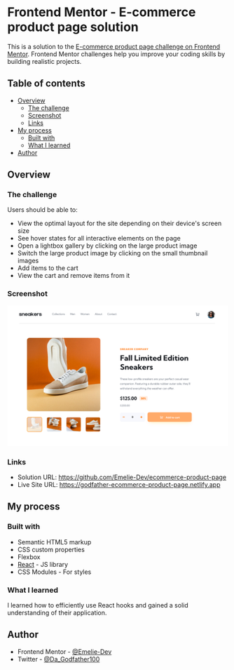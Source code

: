 # Frontend Mentor - E-commerce product page solution

This is a solution to the [E-commerce product page challenge on Frontend Mentor](https://www.frontendmentor.io/challenges/ecommerce-product-page-UPsZ9MJp6). Frontend Mentor challenges help you improve your coding skills by building realistic projects.

## Table of contents

- [Overview](#overview)
  - [The challenge](#the-challenge)
  - [Screenshot](#screenshot)
  - [Links](#links)
- [My process](#my-process)
  - [Built with](#built-with)
  - [What I learned](#what-i-learned)
- [Author](#author)



## Overview

### The challenge

Users should be able to:

- View the optimal layout for the site depending on their device's screen size
- See hover states for all interactive elements on the page
- Open a lightbox gallery by clicking on the large product image
- Switch the large product image by clicking on the small thumbnail images
- Add items to the cart
- View the cart and remove items from it

### Screenshot

![Screenshot](./src/assets/images/Screenshot%202024-01-12%20at%2017-31-54%20E-Commerce%20Product%20Page.png)



### Links

- Solution URL: https://github.com/Emelie-Dev/ecommerce-product-page
- Live Site URL: https://godfather-ecommerce-product-page.netlify.app

## My process

### Built with

- Semantic HTML5 markup
- CSS custom properties
- Flexbox
- [React](https://reactjs.org/) - JS library
- CSS Modules - For styles


### What I learned

I learned how to efficiently use React hooks and gained a solid understanding of their application.



## Author

- Frontend Mentor - [@Emelie-Dev](https://www.frontendmentor.io/profile/@Emelie-Dev)
- Twitter - [@Da_Godfather100](https://www.twitter.com/@Da_Godfather100)

